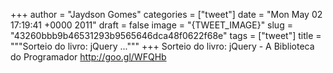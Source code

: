 
+++
author = "Jaydson Gomes"
categories = ["tweet"]
date = "Mon May 02 17:19:41 +0000 2011"
draft = false
image = "{TWEET_IMAGE}"
slug = "43260bbb9b46531293b9565646dca48f0622f68e"
tags = ["tweet"]
title = """Sorteio do livro: jQuery ..."""
+++
Sorteio do livro: jQuery - A Biblioteca do Programador http://goo.gl/WFQHb
